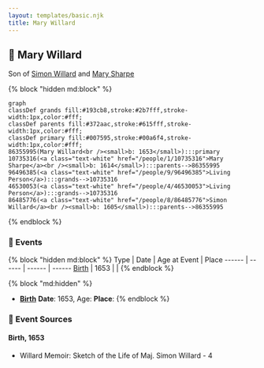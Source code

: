 ```yaml
---
layout: templates/basic.njk
title: Mary Willard
---
```

## 🔵 Mary Willard

Son of [Simon Willard](/people/8/86485776) and [Mary Sharpe](/people/1/10735316)

{% block "hidden md:block" %}
```mermaid
graph
classDef grands fill:#193cb8,stroke:#2b7fff,stroke-width:1px,color:#fff;
classDef parents fill:#372aac,stroke:#615fff,stroke-width:1px,color:#fff;
classDef primary fill:#007595,stroke:#00a6f4,stroke-width:1px,color:#fff;
86355995(Mary Willard<br /><small>b: 1653</small>):::primary
10735316(<a class="text-white" href="/people/1/10735316">Mary Sharpe</a><br /><small>b: 1614</small>):::parents-->86355995
96496385(<a class="text-white" href="/people/9/96496385">Living Person</a>):::grands-->10735316
46530053(<a class="text-white" href="/people/4/46530053">Living Person</a>):::grands-->10735316
86485776(<a class="text-white" href="/people/8/86485776">Simon Willard</a><br /><small>b: 1605</small>):::parents-->86355995
```
{% endblock %}

### 📆 Events

{% block "hidden md:block" %}
Type | Date | Age at Event | Place
------ | ------ | ------ | ------
[Birth](#event-event-2) | 1653 |  |
{% endblock %}

{% block "md:hidden" %}
- **[Birth](#event-event-2)**
**Date**: 1653, Age:
**Place**:
{% endblock %}

### 📰 Event Sources

#### <a id="event-event-2"></a> Birth, 1653
* Willard Memoir: Sketch of the Life of Maj. Simon Willard  - 4